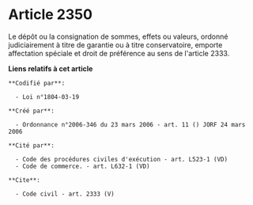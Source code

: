 # Article 2350

Le dépôt ou la consignation de sommes, effets ou valeurs, ordonné judiciairement à titre de garantie ou à titre
conservatoire, emporte affectation spéciale et droit de préférence au sens de l'article 2333.

**Liens relatifs à cet article**

	**Codifié par**:

	  - Loi n°1804-03-19

	**Créé par**:

	  - Ordonnance n°2006-346 du 23 mars 2006 - art. 11 () JORF 24 mars 2006

	**Cité par**:

	  - Code des procédures civiles d'exécution - art. L523-1 (VD)
	  - Code de commerce. - art. L632-1 (VD)

	**Cite**:

	  - Code civil - art. 2333 (V)
